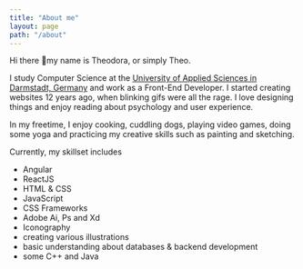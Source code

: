 ```yaml
---
title: "About me"
layout: page
path: "/about"
---
```


Hi there 💓my name is Theodora, or simply Theo. 

I study Computer Science at the <a href="https://www.h-da.com/" target="_blank">University of Applied Sciences in Darmstadt, Germany</a> and work as a Front-End Developer. I started creating websites 12 years ago, when blinking gifs were all the rage. I love designing things and enjoy reading about psychology and user experience.

In my freetime, I enjoy cooking, cuddling dogs, playing video games, doing some yoga and practicing my creative skills such as painting and sketching. 

Currently, my skillset includes
- Angular
- ReactJS
- HTML & CSS
- JavaScript
- CSS Frameworks
- Adobe Ai, Ps and Xd
- Iconography
- creating various illustrations
- basic understanding about databases & backend development
- some C++ and Java

